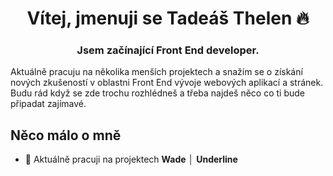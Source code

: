 <h1 align="center">Vítej, jmenuji se Tadeáš Thelen 🔥</h1>

<h3 align="center">Jsem začínající Front End developer.</h3>

<p align="left">Aktuálně pracuju na několika menších projektech a snažím se o získání nových zkušeností v oblastni Front End vývoje webových aplikací a stránek. Budu rád když se zde trochu rozhlédneš a třeba najdeš něco co ti bude připadat zajímavé.</p>

<h2 align="left">Něco málo o mně</h2>

- 🔭 Aktuálně pracuji na projektech **Wade** │ **Underline**


